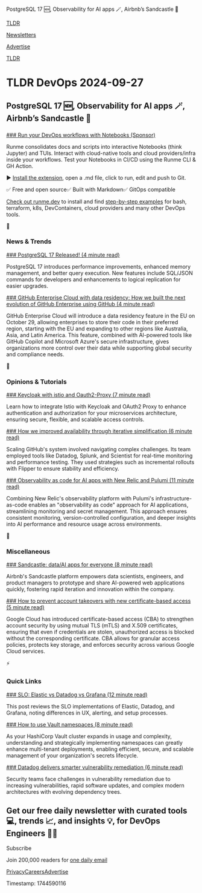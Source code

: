 PostgreSQL 17 🆕, Observability for AI apps 🪄, Airbnb’s Sandcastle 🏰

[TLDR](/)

[Newsletters](/newsletters)

[Advertise](https://advertise.tldr.tech/)

[TLDR](/)

# TLDR DevOps 2024-09-27

## PostgreSQL 17 🆕, Observability for AI apps 🪄, Airbnb’s Sandcastle 🏰

### 

[### Run your DevOps workflows with Notebooks (Sponsor)](https://runme.dev/?utm_medium=newsletter&amp;utm_source=tldr-devops&amp;utm_campaign=20240927)

Runme consolidates docs and scripts into interactive Notebooks (think Jupyter) and TUIs. Interact with cloud-native tools and cloud providers/infra inside your workflows. Test your Notebooks in CI/CD using the Runme CLI & GH Action.

▶️ [Install the extension](https://docs.runme.dev/installation/vscode), open a .md file, click to run, edit and push to Git.

✅ Free and open source✅ Built with Markdown✅ GitOps compatible

[Check out runme.dev](https://runme.dev/?utm_medium=newsletter&utm_source=tldr-devops&utm_campaign=20240927) to install and find [step-by-step examples](https://runme.dev/?utm_medium=newsletter&utm_source=tldr-devops&utm_campaign=20240927) for bash, terraform, k8s, DevContainers, cloud providers and many other DevOps tools.

📱

### News & Trends

[### PostgreSQL 17 Released! (4 minute read)](https://www.postgresql.org/about/news/postgresql-17-released-2936/?utm_source=tldrdevops)

PostgreSQL 17 introduces performance improvements, enhanced memory management, and better query execution. New features include SQL/JSON commands for developers and enhancements to logical replication for easier upgrades.

[### GitHub Enterprise Cloud with data residency: How we built the next evolution of GitHub Enterprise using GitHub (4 minute read)](https://github.blog/engineering/engineering-principles/github-enterprise-cloud-with-data-residency/?utm_source=tldrdevops)

GitHub Enterprise Cloud will introduce a data residency feature in the EU on October 29, allowing enterprises to store their code in their preferred region, starting with the EU and expanding to other regions like Australia, Asia, and Latin America. This feature, combined with AI-powered tools like GitHub Copilot and Microsoft Azure's secure infrastructure, gives organizations more control over their data while supporting global security and compliance needs.

🚀

### Opinions & Tutorials

[### Keycloak with istio and Oauth2-Proxy (7 minute read)](https://chrishaessig.medium.com/keycloak-with-istio-and-oauth2-proxy-65227a383c15?utm_source=tldrdevops)

Learn how to integrate Istio with Keycloak and OAuth2 Proxy to enhance authentication and authorization for your microservices architecture, ensuring secure, flexible, and scalable access controls.

[### How we improved availability through iterative simplification (6 minute read)](https://github.blog/engineering/engineering-principles/how-we-improved-availability-through-iterative-simplification/?utm_source=tldrdevops)

Scaling GitHub's system involved navigating complex challenges. Its team employed tools like Datadog, Splunk, and Scientist for real-time monitoring and performance testing. They used strategies such as incremental rollouts with Flipper to ensure stability and efficiency.

[### Observability as code for AI apps with New Relic and Pulumi (11 minute read)](https://newrelic.com/blog/how-to-relic/observability-as-code-ai-apps-new-relic-pulumi?utm_source=tldrdevops)

Combining New Relic's observability platform with Pulumi's infrastructure-as-code enables an "observability as code" approach for AI applications, streamlining monitoring and secret management. This approach ensures consistent monitoring, version-controlled configuration, and deeper insights into AI performance and resource usage across environments.

🎁

### Miscellaneous

[### Sandcastle: data/AI apps for everyone (8 minute read)](https://medium.com/airbnb-engineering/sandcastle-data-ai-apps-for-everyone-439f3b78b223?utm_source=tldrdevops)

Airbnb's Sandcastle platform empowers data scientists, engineers, and product managers to prototype and share AI-powered web applications quickly, fostering rapid iteration and innovation within the company.

[### How to prevent account takeovers with new certificate-based access (5 minute read)](https://cloud.google.com/blog/products/identity-security/how-to-prevent-account-takeovers-with-new-certificate-based-access/?utm_source=tldrdevops)

Google Cloud has introduced certificate-based access (CBA) to strengthen account security by using mutual TLS (mTLS) and X.509 certificates, ensuring that even if credentials are stolen, unauthorized access is blocked without the corresponding certificate. CBA allows for granular access policies, protects key storage, and enforces security across various Google Cloud services.

⚡️

### Quick Links

[### SLO: Elastic vs Datadog vs Grafana (12 minute read)](https://blog.alexewerlof.com/p/slo-elastic-datadog-grafana?utm_source=tldrdevops)

This post reviews the SLO implementations of Elastic, Datadog, and Grafana, noting differences in UX, alerting, and setup processes.

[### How to use Vault namespaces (8 minute read)](https://www.hashicorp.com/blog/how-to-use-vault-namespaces?utm_source=tldrdevops)

As your HashiCorp Vault cluster expands in usage and complexity, understanding and strategically implementing namespaces can greatly enhance multi-tenant deployments, enabling efficient, secure, and scalable management of your organization's secrets lifecycle.

[### Datadog delivers smarter vulnerability remediation (6 minute read)](https://www.datadoghq.com/blog/smart-vulnerability-remediation/?utm_source=tldrdevops)

Security teams face challenges in vulnerability remediation due to increasing vulnerabilities, rapid software updates, and complex modern architectures with evolving dependency trees.

## Get our free daily newsletter with curated tools 💻, trends 📈, and insights 💡, for DevOps Engineers 👨‍💻

Subscribe

Join 200,000 readers for [one daily email](/api/latest/devops)

[Privacy](/privacy)[Careers](https://jobs.ashbyhq.com/tldr.tech)[Advertise](/devops/advertise)

Timestamp: 1744590116